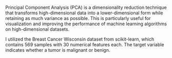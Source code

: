 Principal Component Analysis (PCA) is a dimensionality reduction technique that transforms high-dimensional data into a lower-dimensional form while retaining as much variance as possible. This is particularly useful for visualization and improving the performance of machine learning algorithms on high-dimensional datasets.

I utilized the Breast Cancer Wisconsin dataset from scikit-learn, which contains 569 samples with 30 numerical features each. The target variable indicates whether a tumor is malignant or benign.
